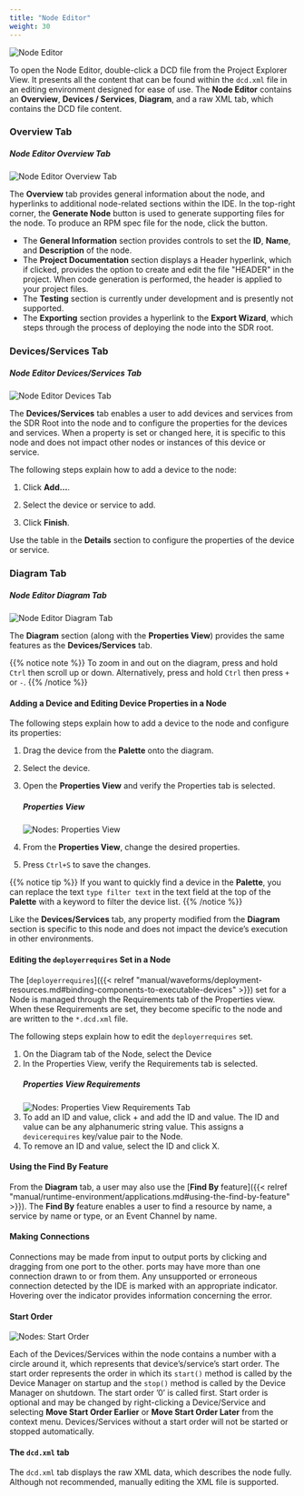 ```yaml
---
title: "Node Editor"
weight: 30
---
```


![Node Editor](../../images/dcdDiagram.png)

To open the Node Editor, double-click a DCD file from the Project Explorer View. It presents all the content that can be found within the `dcd.xml` file in an editing environment designed for ease of use. The **Node Editor** contains an **Overview**, **Devices / Services**, **Diagram**, and a raw XML tab, which contains the DCD file content.

### Overview Tab
##### Node Editor Overview Tab
![Node Editor Overview Tab](../../images/dcdOverview.png)

The **Overview** tab provides general information about the node, and hyperlinks to additional node-related sections within the IDE. In the top-right corner, the **Generate Node** button is used to generate supporting files for the node. To produce an RPM spec file for the node, click the button.

  - The **General Information** section provides controls to set the **ID**, **Name**, and **Description** of the node.
  - The **Project Documentation** section displays a Header hyperlink, which if clicked, provides the option to create and edit the file "HEADER" in the project. When code generation is performed, the header is applied to your project files.
  - The **Testing** section is currently under development and is presently not supported.
  - The **Exporting** section provides a hyperlink to the **Export Wizard**, which steps through the process of deploying the node into the SDR root.

### Devices/Services Tab
##### Node Editor Devices/Services Tab

![Node Editor Devices Tab](../../images/dcdDevices.png)

The **Devices/Services** tab enables a user to add devices and services from the SDR Root into the node and to configure the properties for the devices and services. When a property is set or changed here, it is specific to this node and does not impact other nodes or instances of this device or service.

The following steps explain how to add a device to the node:

1.  Click **Add…**.

2.  Select the device or service to add.

3.  Click **Finish**.

Use the table in the **Details** section to configure the properties of the device or service.

### Diagram Tab
##### Node Editor Diagram Tab
![Node Editor Diagram Tab](../../images/dcdDiagram.png)

The **Diagram** section (along with the **Properties View**) provides the same features as the **Devices/Services** tab.

{{% notice note %}}
To zoom in and out on the diagram, press and hold `Ctrl` then scroll up or down. Alternatively, press and hold `Ctrl` then press `+` or `-`.
{{% /notice %}}

#### Adding a Device and Editing Device Properties in a Node

The following steps explain how to add a device to the node and configure its properties:

1.  Drag the device from the **Palette** onto the diagram.

2.  Select the device.

3.  Open the **Properties View** and verify the Properties tab is selected.
    ##### Properties View
    ![Nodes: Properties View](../../images/nodeproperties.png)

4.  From the **Properties View**, change the desired properties.

5.  Press `Ctrl+S` to save the changes.

{{% notice tip %}}
If you want to quickly find a device in the **Palette**, you can replace the text `type filter text` in the text field at the top of the **Palette** with a keyword to filter the device list.
{{% /notice %}}

Like the **Devices/Services** tab, any property modified from the **Diagram** section is specific to this node and does not impact the device’s execution in other environments.

#### Editing the `deployerrequires` Set in a Node

The [`deployerrequires`]({{< relref "manual/waveforms/deployment-resources.md#binding-components-to-executable-devices" >}}) set for a Node is managed through the Requirements tab of the Properties view. When these Requirements are set, they become specific to the node and are written to the `*.dcd.xml` file.

The following steps explain how to edit the `deployerrequires` set.

1.  On the Diagram tab of the Node, select the Device
2.  In the Properties View, verify the Requirements tab is selected.
    ##### Properties View Requirements
    ![Nodes: Properties View Requirements Tab](../../images/noderequirementstab.png)
3.  To add an ID and value, click + and add the ID and value. The ID and value can be any alphanumeric string value. This assigns a `devicerequires` key/value pair to the Node.
4.  To remove an ID and value, select the ID and click X.

#### Using the Find By Feature

From the **Diagram** tab, a user may also use the [**Find By** feature]({{< relref "manual/runtime-environment/applications.md#using-the-find-by-feature" >}}). The **Find By** feature enables a user to find a resource by name, a service by name or type, or an Event Channel by name.

#### Making Connections

Connections may be made from input to output ports by clicking and dragging from one port to the other. ports may have more than one connection drawn to or from them. Any unsupported or erroneous connection detected by the IDE is marked with an appropriate indicator. Hovering over the indicator provides information concerning the error.

#### Start Order
![Nodes: Start Order](../../images/dcd_start_order.png)

Each of the Devices/Services within the node contains a number with a circle around it, which represents that device’s/service’s start order. The start order represents the order in which its `start()` method is called by the Device Manager on startup and the `stop()` method is called by the Device Manager on shutdown. The start order ’0’ is called first. Start order is optional and may be changed by right-clicking a Device/Service and selecting **Move Start Order Earlier** or **Move Start Order Later** from the context menu. Devices/Services without a start order will not be started or stopped automatically.

#### The `dcd.xml` tab
The `dcd.xml` tab displays the raw XML data, which describes the node fully. Although not recommended, manually editing the XML file is supported.
